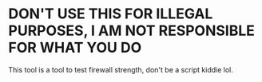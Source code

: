 # DON'T USE THIS FOR ILLEGAL PURPOSES, I AM NOT RESPONSIBLE FOR WHAT YOU DO
This tool is a tool to test firewall strength, don't be a script kiddie lol.
